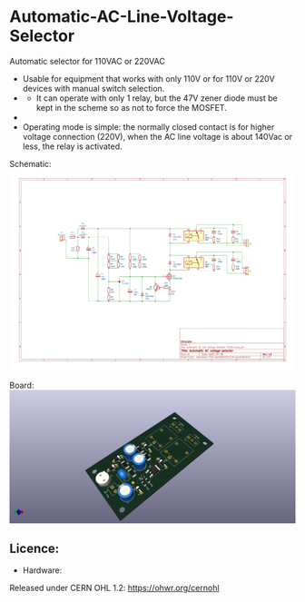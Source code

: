 # Automatic-AC-Line-Voltage-Selector
Automatic selector for 110VAC or 220VAC

- Usable for equipment that works with only 110V or for 110V or 220V devices with manual switch selection.
- - It can operate with only 1 relay, but the 47V zener diode must be kept in the scheme so as not to force the MOSFET.
-
- Operating mode is simple: the normally closed contact is for higher voltage connection (220V), when the AC line voltage is about 140Vac or less, the relay is activated.

Schematic:
![img](https://raw.githubusercontent.com/rtek1000/Automatic-AC-Line-Voltage-Selector/main/Doc/Automatic%20AC%20Line%20Voltage%20Selector.png)

Board:
![img](https://raw.githubusercontent.com/rtek1000/Automatic-AC-Line-Voltage-Selector/main/Doc/Automatic%20AC%20Line%20Voltage%20Selector%20TL431_1.png)

## Licence:
- Hardware:

Released under CERN OHL 1.2: https://ohwr.org/cernohl
